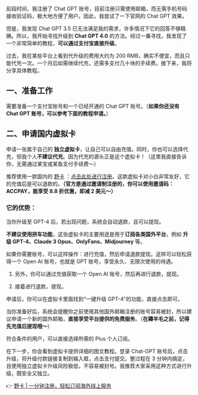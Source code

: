 前段时间，我注册了 Chat GPT 账号，目前注册只需使用邮箱，而无需手机号码接收验证码，极大地方便了用户。因此，我尝试了一下官网的 Chat GPT 效果。

但是，我发现 Chat GPT 3.5 已无法满足我的需求，许多情况下它的回答不够精确。所以，我开始寻找升级到 **Chat GPT 4.0** 的方法。经过一番寻找，我发现了一个非常简单的教程，**可以通过支付宝直接升级**。

过去，我在某些平台上看到代升级的费用大约为 200 RMB，确实不便宜，而且只能代充一次。一个月后如需继续代充，还需多支付几十块的手续费。接下来，我将分享具体教程。

## 一、准备工作

需要准备一个支付宝账号和一个已经开通的 Chat GPT 账号。（**如果你还没有 Chat GPT 账号，可以参考下面的教程申请。**）

## 二、申请国内虚拟卡

申请一张属于自己的 **独立虚拟卡**，让自己可以自由充值。同时，你也可以选择代充，但我个人**不建议代充**。因为代充的源头正是这个虚拟卡！（这里我直接告诉你，无需通过某宝或某鱼支付手续费～）

推荐使用一款国内的 [野卡](https://bit.ly/bewildcard) ：[点击此处进行注册](https://bit.ly/bewildcard)。这款虚拟卡对小白非常友好，它的充值后是可以退款的。**（官方是通过邀请制注册的，你可以使用邀请码：ACCPAY，能享受 8.8 折优惠，即减 2 美元～）**

### 它的优势：

当你升级至 GPT-4 后，若出现问题，系统会自动退款，且可以提现。

**不建议使用拼车功能**，这张虚拟卡的主要用途是用于**订阅各类国外平台**，例如 **升级 GPT-4、Claude 3 Opus、OnlyFans、Midjourney** 等。

如果你需要账号，可以这样操作：进行充值，然后申请退款提现。这样可以轻松获得一个 Open AI 账号，也就是 GPT 账号，享受永久、无限次使用的待遇。

1. 另外，你可以通过充值获取一个 Open AI 账号，然后再进行退款，提现。

2. 接着进行退款，提现。

申请后，你可以在虚拟卡里面找到“一键升级 GPT-4”的功能，直接点击即可。

当你准备好后，系统会提醒你之前使用其他国外邮箱注册的账号容易被封，所以建议申请一个新的国外邮箱，**直接享受平台提供的免费服务**。（**在薅羊毛之前，记得先充值后提现哦～**）

符合条件的用户，可以直接选择所需的 Plus 个人订阅。

在下一步，你会看到虚拟卡提供详细的图文教程。登录 Chat-GPT 账号后，点击升级，将升级付款链接复制到输入框，点击支付提交。整过程在 3 分钟内搞定，且使用独立虚拟卡升级风险极低，不容易被封号。我推荐大家采用这种方式进行升级，既安全又独立。

👉 [野卡 | 一分钟注册，轻松订阅海外线上服务](https://bit.ly/bewildcard)